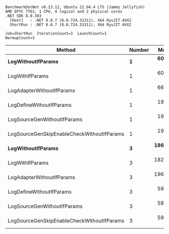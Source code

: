 ```

BenchmarkDotNet v0.13.12, Ubuntu 22.04.4 LTS (Jammy Jellyfish)
AMD EPYC 7763, 1 CPU, 4 logical and 2 physical cores
.NET SDK 8.0.303
  [Host]   : .NET 8.0.7 (8.0.724.31311), X64 RyuJIT AVX2
  ShortRun : .NET 8.0.7 (8.0.724.31311), X64 RyuJIT AVX2

Job=ShortRun  IterationCount=3  LaunchCount=1  
WarmupCount=3  

```
| Method                                     | Number | Mean      | Error     | StdDev   | Min       | Max       | Gen0   | Allocated |
|------------------------------------------- |------- |----------:|----------:|---------:|----------:|----------:|-------:|----------:|
| **LogWithoutIfParams**                         | **1**      |  **60.50 ns** |  **2.218 ns** | **0.122 ns** |  **60.43 ns** |  **60.64 ns** | **0.0010** |      **88 B** |
| LogWithIfParams                            | 1      |  60.31 ns |  2.287 ns | 0.125 ns |  60.18 ns |  60.43 ns | 0.0010 |      88 B |
| LogAdapterWithoutIfParams                  | 1      |  66.87 ns | 32.057 ns | 1.757 ns |  65.66 ns |  68.88 ns | 0.0010 |      88 B |
| LogDefineWithoutIfParams                   | 1      |  19.99 ns |  5.722 ns | 0.314 ns |  19.81 ns |  20.35 ns |      - |         - |
| LogSourceGenWithoutIfParams                | 1      |  19.82 ns |  0.437 ns | 0.024 ns |  19.81 ns |  19.85 ns |      - |         - |
| LogSourceGenSkipEnableCheckWithoutIfParams | 1      |  19.27 ns |  0.703 ns | 0.039 ns |  19.24 ns |  19.31 ns |      - |         - |
| **LogWithoutIfParams**                         | **3**      | **186.97 ns** |  **5.955 ns** | **0.326 ns** | **186.60 ns** | **187.23 ns** | **0.0031** |     **264 B** |
| LogWithIfParams                            | 3      | 182.91 ns |  2.118 ns | 0.116 ns | 182.80 ns | 183.03 ns | 0.0031 |     264 B |
| LogAdapterWithoutIfParams                  | 3      | 196.76 ns | 10.893 ns | 0.597 ns | 196.33 ns | 197.44 ns | 0.0031 |     264 B |
| LogDefineWithoutIfParams                   | 3      |  59.67 ns |  2.246 ns | 0.123 ns |  59.60 ns |  59.81 ns |      - |         - |
| LogSourceGenWithoutIfParams                | 3      |  58.24 ns |  1.222 ns | 0.067 ns |  58.19 ns |  58.32 ns |      - |         - |
| LogSourceGenSkipEnableCheckWithoutIfParams | 3      |  59.29 ns |  2.440 ns | 0.134 ns |  59.18 ns |  59.44 ns |      - |         - |
